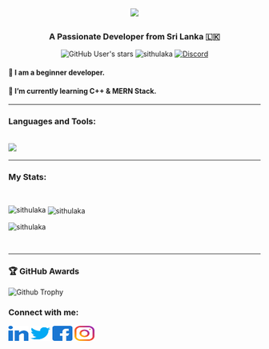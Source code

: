 <h1 align="center">
    <img src="https://readme-typing-svg.herokuapp.com/?font=Righteous&size=35&center=true&vCenter=true&width=500&height=70&duration=4000&lines=Hi+There!+👋;+I'm+Sithulaka+Sanchith!;" />
</h1>

<h3 align="center">A Passionate Developer from Sri Lanka 🇱🇰</h3>
<p align="center"> 
    <img alt="GitHub User's stars" src="https://img.shields.io/github/stars/sithulaka">
    <img src="https://komarev.com/ghpvc/?username=sithulaka&label=Profile%20views&color=0e75b6&style=flat" alt="sithulaka"/>
<!--     <img alt="GitHub followers" src="https://img.shields.io/github/followers/sithulaka"> -->
<!--     <img alt="X (formerly Twitter) Follow" src="https://img.shields.io/twitter/follow/sithulaka"> -->
    <a href="https://discord.gg/ugdvth5b6H" target="blank"><img alt="Discord" src="https://img.shields.io/discord/1029672298032140290"></a>
</p>

 
 #### 🔭 I am a beginner developer.
 
 #### 🌱 I’m currently learning **C++ & MERN Stack.**
 
<hr>

 ### Languages and Tools:
 <br>
 <img src="https://skillicons.dev/icons?i=python,raspberrypi,linux,bash,kali,cpp,docker,html,vscode,github,figma," />
 <hr>
 
 ### My Stats:
 
<br><p><img align="left" src="https://github-readme-stats.vercel.app/api/top-langs/?username=sithulaka&show_icons=true&locale=en&layout=compact&theme=dark" alt="sithulaka" /></p>
<p>&nbsp;<img align="center" src="https://github-readme-stats.vercel.app/api?username=sithulaka&show_icons=true&locale=en&theme=dark" alt="sithulaka" /></p>
<p><img align="center" src="https://github-readme-streak-stats.herokuapp.com/?user=sithulaka&theme=dark" alt="sithulaka" /></p><br><hr>

### 🏆 <b>GitHub Awards</b>

![Github Trophy](https://github-profile-trophy.vercel.app/?username=sithulaka)


### Connect with me:
<p align="left">
<a href="https://linkedin.com/in/sithulaka" target="blank"><img align="center" src="https://github.com/sithulaka/sithulaka/blob/main/image/icon/linked-in-alt.svg" alt="sithulaka" height="30" width="40" /></a>
<a href="https://twitter.com/sithulaka" target="blank"><img align="center" src="https://github.com/sithulaka/sithulaka/blob/main/image/icon/twitter.svg" alt="sithulaka" height="30" width="40" /></a>
<a href="https://fb.com/senithu.sithulaka.7" target="blank"><img align="center" src="https://github.com/sithulaka/sithulaka/blob/main/image/icon/facebook.svg" alt="sithulaka" height="30" width="40" /></a>
<a href="https://instagram.com/_sithulaka_" target="blank"><img align="center" src="https://github.com/sithulaka/sithulaka/blob/main/image/icon/instagram.svg" alt="sithulaka" height="30" width="40" /></a>
<!-- <a href="https://discord.gg/ugdvth5b6H" target="blank"><img align="center" src="https://github.com/sithulaka/sithulaka/blob/main/image/icon/discord.svg" alt="sithulaka" height="30" width="40" /></a> -->
</p><br>

<!-- ### Support:
<p><a href="https://www.buymeacoffee.com/sithulaka"> <img align="left" src="https://cdn.buymeacoffee.com/buttons/v2/default-yellow.png" height="50" width="210" alt="sithulaka" /></a></p><br> -->
